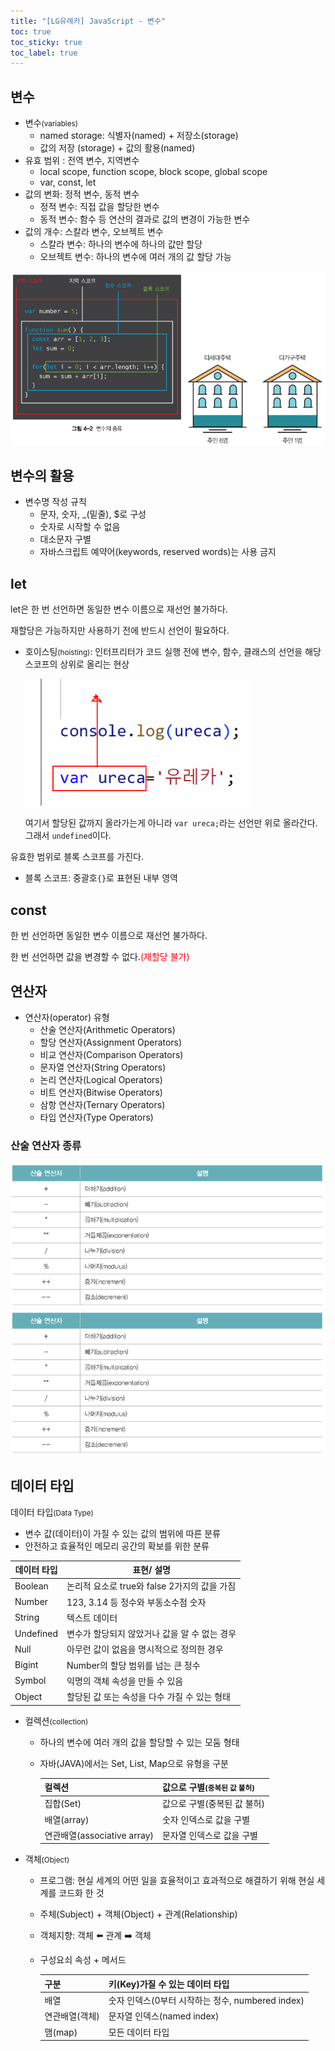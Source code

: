 ```yaml
---
title: "[LG유레카] JavaScript - 변수"
toc: true
toc_sticky: true
toc_label: true
---
```


## 변수



- 변수<small>(variables)</small>
  - named storage: 식별자(named) + 저장소(storage)
  - 값의 저장 (storage) + 값의 활용(named) 
- 유효 범위 : 전역 변수, 지역변수
  - local scope, function scope, block scope, global scope
  - var, const, let
- 값의 변화: 정적 변수, 동적 변수
  - 정적 변수: 직접 값을 할당한 변수
  - 동적 변수: 함수 등 연산의 결과로 값의 변경이 가능한 변수
- 값의 개수: 스칼라 변수, 오브젝트 변수
  - 스칼라 변수: 하나의 변수에 하나의 값만 할당
  - 오브젝트 변수: 하나의 변수에 여러 개의 값 할당 가능

<img src="/../../images/2024-07-04-js변수/image-20240704163738082.png" alt="image-20240704163738082" style="zoom:80%;" />

## 변수의 활용

- 변수명 작성 규칙
  - 문자, 숫자, _(밑줄), $로 구성
  - 숫자로 시작할 수 없음
  - 대소문자 구별
  - 자바스크립트 예약어(keywords, reserved words)는 사용 금지

## let

let은 한 번 선언하면 동일한 변수 이름으로 재선언 불가하다.

<span class="hlm">재할당은 가능</span>하지만 사용하기 전에 반드시 선언이 필요하다.

- 호이스팅<small>(hoisting)</small>: 인터프리터가 코드 실행 전에 변수, 함수, 클래스의 선언을 해당 스코프의 상위로 올리는 현상

  <img src="/../../images/2024-07-04-js변수/image-20240704164559877.png" alt="image-20240704164559877" style="zoom:80%;" />

  여기서 할당된 값까지 올라가는게 아니라 `var ureca;`라는 선언만 위로 올라간다.
  그래서 `undefined`이다.

유효한 범위로 블록 스코프를 가진다.

- 블록 스코프: 중괄호`{}`로 표현된 내부 영역



## const

한 번 선언하면 동일한 변수 이름으로 재선언 불가하다.

한 번 선언하면 값을 변경할 수 없다.<span style="color:red">(재할당 불가)</span>

## 연산자

- 연산자(operator) 유형
  - 산술 연산자(Arithmetic Operators)
  - 할당 연산자(Assignment Operators)
  - 비교 연산자(Comparison Operators)
  - 문자열 연산자(String Operators)
  - 논리 연산자(Logical Operators)
  - 비트 연산자(Bitwise Operators)
  - 삼항 연산자(Ternary Operators)
  - 타입 연산자(Type Operators)

### 산술 연산자 종류

<img src="/../../images/2024-07-04-js변수/image-20240704165206757.png" alt="image-20240704165206757" style="zoom:80%;" />

<img src="/../../images/2024-07-04-js변수/image-20240704165206757.png" alt="image-20240704165206757" style="zoom:80%;" />

## 데이터 타입

데이터 타입<small>(Data Type)</small>

- 변수 값(데이터)이 가질 수 있는 값의 범위에 따른 분류
- 안전하고 효율적인 메모리 공간의 확보를 위한 분류

| 데이터 타입 | 표현/ 설명                                    |
| ----------- | --------------------------------------------- |
| Boolean     | 논리적 요소로 true와 false 2가지의 값을 가짐  |
| Number      | 123, 3.14 등 정수와 부동소수점 숫자           |
| String      | 텍스트 데이터                                 |
| Undefined   | 변수가 할당되지 않았거나 값을 알 수 없는 경우 |
| Null        | 아무런 값이 없음을 명시적으로 정의한 경우     |
| Bigint      | Number의 할당 범위를 넘는 큰 정수             |
| Symbol      | 익명의 객체 속성을 만들 수 있음               |
| Object      | 할당된 값 또는 속성을 다수 가질 수 있는 형태  |

- 컬렉션<small>(collection)</small>

  - 하나의 변수에 여러 개의 값을 할당할 수 있는 모둠 형태

  - 자바(JAVA)에서는 Set, List, Map으로 유형을 구분

    | 컬렉션                      | 값으로 구별<small>(중복된 값 불허)</small> |
    | --------------------------- | ------------------------------------------ |
    | 집합(Set)                   | 값으로 구별(중복된 값 불허)                |
    | 배열(array)                 | 숫자 인덱스로 값을 구별                    |
    | 연관배열(associative array) | 문자열 인덱스로 값을 구별                  |

  

- 객체<small>(Object)</small>

  - 프로그램: 현실 세계의 어떤 일을 효율적이고 효과적으로 해결하기 위해 현실 세계를 코드화 한 것

  - 주체(Subject) + 객체(Object) + 관계(Relationship)

  - 객체지향: 객체 ⬅️ 관계 ➡️ 객체

  - 구성요쇠 속성 + 메서드

    | 구분           | 키(Key)가질 수 있는 데이터 타입                  |
    | -------------- | ------------------------------------------------ |
    | 배열           | 숫자 인덱스(0부터 시작하는 정수, numbered index) |
    | 연관배열(객체) | 문자열 인덱스(named index)                       |
    | 맴(map)        | 모든 데이터 타입                                 |

    
